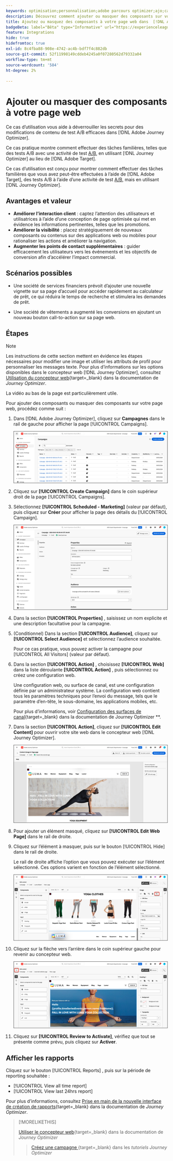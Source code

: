 ```yaml
---
keywords: optimisation;personnalisation;adobe parcours optimizer;ajo;cas d’utilisation;scénarios;ajouter du contenu;masquer du contenu;ajouter des composants;masquer des composants
description: Découvrez comment ajouter ou masquer des composants sur votre page web à l’aide de  [!DNL Adobe Journey Optimizer].
title: Ajoutez ou masquez des composants à votre page web dans  [!DNL Adobe Journey Optimizer]
badgeBeta: label="Bêta" type="Informative" url="https://experienceleague.adobe.com/docs/target/using/introduction/intro.html#beta newtab=true?lang=fr" tooltip="Quelles sont les fonctionnalités bêta dans  [!DNL Adobe Target] ?"
feature: Integrations
hide: true
hidefromtoc: true
exl-id: 8c4fba88-908e-4742-ac4b-bdf7f4c882db
source-git-commit: 52f11998149cddeb4245a0f07280562d79332a04
workflow-type: tm+mt
source-wordcount: '584'
ht-degree: 2%

---
```


# Ajouter ou masquer des composants à votre page web

Ce cas d’utilisation vous aide à déverrouiller les secrets pour des modifications de contenu de test A/B efficaces dans [!DNL Adobe Journey Optimizer].

Ce cas pratique montre comment effectuer des tâches familières, telles que des tests A/B avec une activité de test [A/B](/help/main/c-activities/t-test-ab/test-ab.md), en utilisant [!DNL Journey Optimizer] au lieu de [!DNL Adobe Target].

Ce cas d’utilisation est conçu pour montrer comment effectuer des tâches familières que vous avez peut-être effectuées à l’aide de [!DNL Adobe Target], des tests A/B à l’aide d’une activité de test [A/B](/help/main/c-activities/t-test-ab/test-ab.md), mais en utilisant [!DNL Journey Optimizer].

## Avantages et valeur

* **Améliorer l’interaction client** : captez l’attention des utilisateurs et utilisatrices à l’aide d’une conception de page optimisée qui met en évidence les informations pertinentes, telles que les promotions.
* **Améliorer la visibilité** : placez stratégiquement de nouveaux composants ou contenus sur des applications web ou mobiles pour rationaliser les actions et améliorer la navigation.
* **Augmenter les points de contact supplémentaires** : guider efficacement les utilisateurs vers les événements et les objectifs de conversion afin d’accélérer l’impact commercial.

## Scénarios possibles

* Une société de services financiers prévoit d’ajouter une nouvelle vignette sur sa page d’accueil pour accéder rapidement au calculateur de prêt, ce qui réduira le temps de recherche et stimulera les demandes de prêt.

* Une société de vêtements a augmenté les conversions en ajoutant un nouveau bouton call-to-action sur sa page web.

## Étapes

>[!NOTE]
>
>Les instructions de cette section mettent en évidence les étapes nécessaires pour modifier une image et utiliser les attributs de profil pour personnaliser les messages texte. Pour plus d’informations sur les options disponibles dans le concepteur web [!DNL Journey Optimizer], consultez [Utilisation du concepteur web](https://experienceleague.adobe.com/en/docs/journey-optimizer/using/channels/web/author-web-pages/web-visual-editor){target=_blank} dans la documentation de *Journey Optimizer*.
>
>La vidéo au bas de la page est particulièrement utile.

Pour ajouter des composants ou masquer des composants sur votre page web, procédez comme suit :

1. Dans [!DNL Adobe Journey Optimizer], cliquez sur **Campagnes** dans le rail de gauche pour afficher la page [!UICONTROL Campaigns].

   ![Page de destination Adobe Journey Optimizer avec l’onglet Campagnes en surbrillance.](/help/main/c-integrating-target-with-mac/ajo/assets/ajo-landing-page.png)

1. Cliquez sur **[!UICONTROL Create Campaign]** dans le coin supérieur droit de la page [!UICONTROL Campaigns].

1. Sélectionnez **[!UICONTROL Scheduled - Marketing]** (valeur par défaut), puis cliquez sur **Créer** pour afficher la page des détails du [!UICONTROL Campaign].

   ![Page de détails de la campagne dans Adobe Journey Optimizer](/help/main/c-integrating-target-with-mac/ajo/assets/campaign-details.png)

1. Dans la section **[!UICONTROL Properties]** , saisissez un nom explicite et une description facultative pour la campagne.

1. (Conditionnel) Dans la section **[!UICONTROL Audience]**, cliquez sur **[!UICONTROL Select Audience]** et sélectionnez l’audience souhaitée.

   Pour ce cas pratique, vous pouvez activer la campagne pour [!UICONTROL All Visitors] (valeur par défaut).

1. Dans la section **[!UICONTROL Action]** , choisissez **[!UICONTROL Web]** dans la liste déroulante **[!UICONTROL Action]** , puis sélectionnez ou créez une configuration web.

   Une configuration web, ou surface de canal, est une configuration définie par un administrateur système. La configuration web contient tous les paramètres techniques pour l’envoi du message, tels que le paramètre d’en-tête, le sous-domaine, les applications mobiles, etc.

   Pour plus d’informations, voir [Configuration des surfaces de canal](https://experienceleague.adobe.com/en/docs/journey-optimizer/using/configuration/channel-surfaces#set-up-channel-surfaces){target=_blank} dans la documentation de Journey Optimizer **.

1. Dans la section **[!UICONTROL Action]**, cliquez sur **[!UICONTROL Edit Content]** pour ouvrir votre site web dans le concepteur web [!DNL Journey Optimizer].

   ![Page de destination du yoga sur le site web de LUMA](/help/main/c-integrating-target-with-mac/ajo/assets/luma-yoga-landing.png)

1. Pour ajouter un élément masqué, cliquez sur **[!UICONTROL Edit Web Page]** dans le rail de droite.

1. Cliquez sur l’élément à masquer, puis sur le bouton [!UICONTROL Hide] dans le rail de droite.

   Le rail de droite affiche l’option que vous pouvez exécuter sur l’élément sélectionné. Ces options varient en fonction de l’élément sélectionné.

   ![bouton Masquer l’élément](/help/main/c-integrating-target-with-mac/ajo/assets/hide-element.png)

1. Cliquez sur la flèche vers l’arrière dans le coin supérieur gauche pour revenir au concepteur web.

   ![Flèche arrière](/help/main/c-integrating-target-with-mac/ajo/assets/back-arrow.png)

1. Cliquez sur **[!UICONTROL Review to Activate]**, vérifiez que tout se présente comme prévu, puis cliquez sur **Activer**.

## Afficher les rapports

Cliquez sur le bouton [!UICONTROL Reports] , puis sur la période de reporting souhaitée :

* [!UICONTROL View all time report]
* [!UICONTROL View last 24hrs report]

Pour plus d’informations, consultez [Prise en main de la nouvelle interface de création de rapports](https://experienceleague.adobe.com/en/docs/journey-optimizer/using/channel-report/report-gs-cja){target=_blank} dans la documentation de *Journey Optimizer*.

>[!MORELIKETHIS]
>
>[Utiliser le concepteur web](https://experienceleague.adobe.com/en/docs/journey-optimizer/using/channels/web/author-web-pages/web-visual-editor){target=_blank} dans la documentation de *Journey Optimizer*
>>[Créez une campagne ](https://experienceleague.adobe.com/en/docs/journey-optimizer-learn/tutorials/create-campaigns/create-a-campaign){target=_blank} dans les *tutoriels Journey Optimizer*
